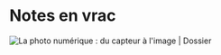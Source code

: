 # Notes en vrac

![La photo numérique : du capteur à l'image | Dossier](https://cdn.futura-sciences.com/buildsv6/images/mediumoriginal/6/5/2/652a7adb1b_98148_01-intro-773.jpg)


